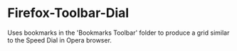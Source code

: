 # Firefox-Toolbar-Dial
Uses bookmarks in the 'Bookmarks Toolbar' folder to produce a grid similar to the Speed Dial in Opera browser.
